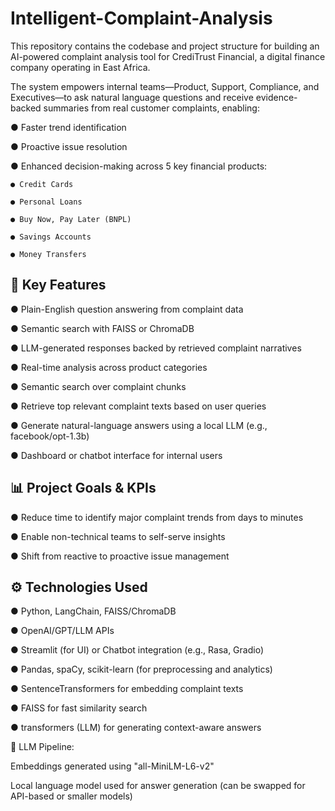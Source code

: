 # Intelligent-Complaint-Analysis
This repository contains the codebase and project structure for building an AI-powered complaint analysis tool for CrediTrust Financial, a digital finance company operating in East Africa.

The system empowers internal teams—Product, Support, Compliance, and Executives—to ask natural language questions and receive evidence-backed summaries from real customer complaints, enabling:

● Faster trend identification

● Proactive issue resolution

● Enhanced decision-making across 5 key financial products:

    ● Credit Cards

    ● Personal Loans

    ● Buy Now, Pay Later (BNPL)

    ● Savings Accounts

    ● Money Transfers

## 🔑 Key Features

● Plain-English question answering from complaint data

● Semantic search with FAISS or ChromaDB

● LLM-generated responses backed by retrieved complaint narratives

● Real-time analysis across product categories

● Semantic search over complaint chunks

● Retrieve top relevant complaint texts based on user queries

● Generate natural-language answers using a local LLM (e.g., facebook/opt-1.3b)

● Dashboard or chatbot interface for internal users

## 📊 Project Goals & KPIs

● Reduce time to identify major complaint trends from days to minutes

● Enable non-technical teams to self-serve insights

● Shift from reactive to proactive issue management

## ⚙️ Technologies Used

● Python, LangChain, FAISS/ChromaDB

● OpenAI/GPT/LLM APIs

● Streamlit (for UI) or Chatbot integration (e.g., Rasa, Gradio)

● Pandas, spaCy, scikit-learn (for preprocessing and analytics)

● SentenceTransformers for embedding complaint texts

● FAISS for fast similarity search

● transformers (LLM) for generating context-aware answers

🧠 LLM Pipeline:

Embeddings generated using "all-MiniLM-L6-v2"

Local language model used for answer generation (can be swapped for API-based or smaller models)